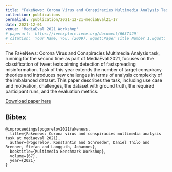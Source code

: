 ```yaml
---
title: "FakeNews: Corona Virus and Conspiracies Multimedia Analysis Task at MediaEval 2021"
collection: publications
permalink: /publication/2021-12-21-mediaEval21-17
date: 2021-12-01
venue: 'MediaEval 2021 Workshop'
# paperurl: 'https://ieeexplore.ieee.org/document/6637429'
# citation: 'Your Name, You. (2009). &quot;Paper Title Number 1.&quot; <i>Journal 1</i>. 1(1).'
---
```

The FakeNews: Corona Virus and Conspiracies Multimedia Analysis task, running for the second time as part of MediaEval 2021, focuses on the classification of tweet texts aiming detection of fastspreading misinformation. Task of this year extends the number of target conspiracy theories and introduces new challenges in terms of analysis complexity of the imbalanced dataset. This paper describes the task, including use case and motivation, challenges, the dataset with ground truth, the required participant runs, and the evaluation metrics.

[Download paper here](https://www.researchgate.net/publication/360978427_FakeNews_Corona_Virus_and_Conspiracies_Multimedia_Analysis_Task_at_MediaEval_2021)

## Bibtex

```
@inproceedings{pogorelov2021fakenews,
  title={Fakenews: Corona virus and conspiracies multimedia analysis task at mediaeval 2021},
  author={Pogorelov, Konstantin and Schroeder, Daniel Thilo and Brenner, Stefan and Langguth, Johannes},
  booktitle={Multimedia Benchmark Workshop},
  volume={67},
  year={2021}
}
```